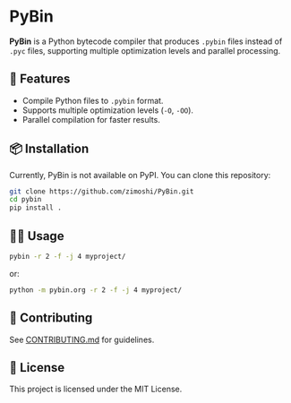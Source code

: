 
# PyBin

**PyBin** is a Python bytecode compiler that produces `.pybin` files instead of `.pyc` files, supporting multiple optimization levels and parallel processing.

## 🚀 Features
- Compile Python files to `.pybin` format.
- Supports multiple optimization levels (`-O`, `-OO`).
- Parallel compilation for faster results.

## 📦 Installation
Currently, PyBin is not available on PyPI. You can clone this repository:

```bash
git clone https://github.com/zimoshi/PyBin.git
cd pybin
pip install .
```

## 🧑‍💻 Usage
```bash
pybin -r 2 -f -j 4 myproject/
```
or:
```bash
python -m pybin.org -r 2 -f -j 4 myproject/
```

## 🤝 Contributing
See [CONTRIBUTING.md](CONTRIBUTING.md) for guidelines.

## 📝 License
This project is licensed under the MIT License.
